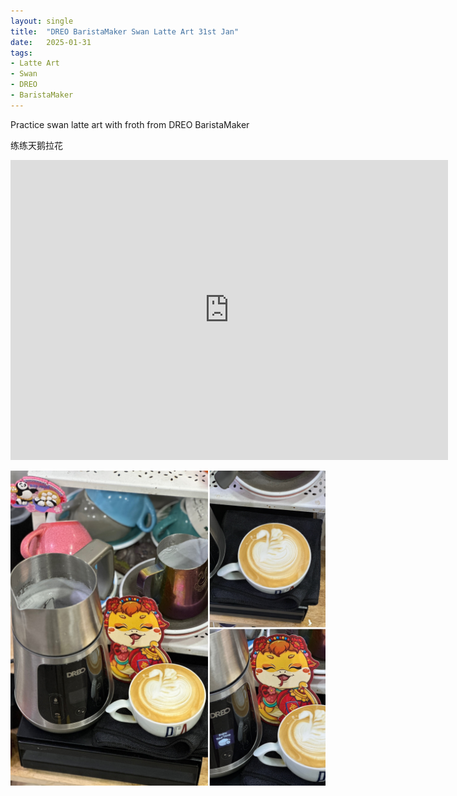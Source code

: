 ```yaml
---
layout: single
title:  "DREO BaristaMaker Swan Latte Art 31st Jan"
date:   2025-01-31
tags:
- Latte Art
- Swan
- DREO
- BaristaMaker
---
```



Practice swan latte art with froth from DREO BaristaMaker

练练天鹅拉花



<div class="embed-container">
  <iframe
      src="https://www.youtube.com/embed/ns2X2QEiMfY"
      width="700"
      height="480"
      frameborder="0"
      allowfullscreen="true">
  </iframe>
</div>


![](/assets/img/2025/01/31/5BBBD97A-417C-4CDC-9D76-1FEC2F345862.JPG)

